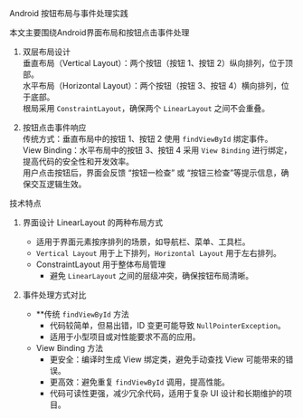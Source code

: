 Android 按钮布局与事件处理实践

本文主要围绕Android界面布局和按钮点击事件处理

1. 双层布局设计  
   垂直布局（Vertical Layout）：两个按钮（按钮 1、按钮 2）纵向排列，位于顶部。  
   水平布局（Horizontal Layout）：两个按钮（按钮 3、按钮 4）横向排列，位于底部。  
   根局采用 `ConstraintLayout`，确保两个 `LinearLayout` 之间不会重叠。  

2. 按钮点击事件响应  
   传统方式：垂直布局中的按钮 1、按钮 2 使用 `findViewById` 绑定事件。  
   View Binding：水平布局中的按钮 3、按钮 4 采用 `View Binding` 进行绑定，提高代码的安全性和开发效率。  
   用户点击按钮后，界面会反馈 “按钮一检查” 或 “按钮三检查”等提示信息，确保交互逻辑生效。  

技术特点  
1. 界面设计 
   LinearLayout 的两种布局方式  
     - 适用于界面元素按序排列的场景，如导航栏、菜单、工具栏。  
     - `Vertical Layout` 用于上下排列，`Horizontal Layout` 用于左右排列。  
   - ConstraintLayout 用于整体布局管理  
     - 避免 `LinearLayout` 之间的层级冲突，确保按钮布局清晰。  

2. 事件处理方式对比  
   - **传统 `findViewById` 方法 
     - 代码较简单，但易出错，ID 变更可能导致 `NullPointerException`。  
     - 适用于小型项目或对性能要求不高的应用。  
   - View Binding 方法 
     - 更安全：编译时生成 View 绑定类，避免手动查找 View 可能带来的错误。  
     - 更高效：避免重复 `findViewById` 调用，提高性能。  
     - 代码可读性更强，减少冗余代码，适用于复杂 UI 设计和长期维护的项目。  
